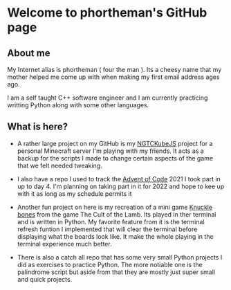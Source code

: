 # Welcome to phortheman's GitHub page
## About me
My Internet alias is phortheman ( four the man ). Its a cheesy name that my mother helped me come up with when making my first email address ages ago. 

I am a self taught C++ software engineer and I am currently practicing writting Python along with some other languages. 

## What is here?

- A rather large project on my GitHub is my [NGTCKubeJS](https://github.com/phortheman/NGTCKubeJS) project for a personal Minecraft server I'm playing with my friends. It acts as a backup for the scripts I made to change certain aspects of the game that we felt needed tweaking.

- I also have a repo I used to track the [Advent of Code](https://adventofcode.com/) 2021 I took part in up to day 4. I'm planning on taking part in it for 2022 and hope to kee up with it as long as my schedule permits it

 - Another fun project on here is my recreation of a mini game [Knuckle bones](https://github.com/phortheman/KnuckleBonesPython) from the game The Cult of the Lamb. Its played in ther terminal and is written in Python. My favorite feature from it is the terminal refresh funtion I implemented that will clear the terminal before displaying what the boards look like. It make the whole playing in the terminal experience much better.

- There is also a catch all repo that has some very small Python projects I did as exercises to practice Python. The more notiable one is the palindrome script but aside from that they are mostly just super small and quick projects.
